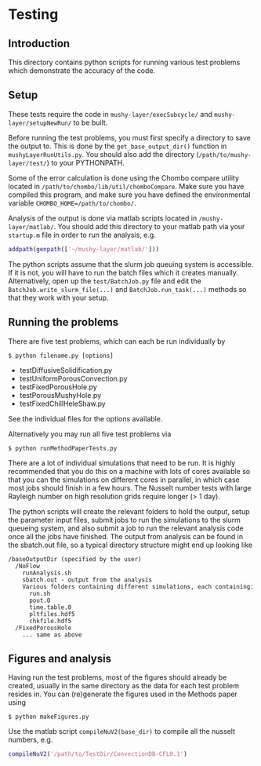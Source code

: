 # Testing

## Introduction
This directory contains python scripts for running various test problems which demonstrate the accuracy of the code. 

## Setup
These tests require the code in `mushy-layer/execSubcycle/` and `mushy-layer/setupNewRun/` to be built.

Before running the test problems, you must first specify a directory to save the output to. This is done by the `get_base_output_dir()` function in `mushyLayerRunUtils.py`. 
You should also add the directory (`/path/to/mushy-layer/test/`) to your PYTHONPATH.

Some of the error calculation is done using the Chombo compare utility located in `/path/to/chombo/lib/util/chomboCompare`. Make sure you have compiled this program, and make sure you have defined the environmental variable `CHOMBO_HOME=/path/to/chombo/`.

Analysis of the output is done via matlab scripts located in `/mushy-layer/matlab/`. You should add this directory to your matlab path via your `startup.m` file in order to run the analysis, e.g.
```matlab
addpath(genpath(['~/mushy-layer/matlab/']))
```

The python scripts assume that the slurm job queuing system is accessible. If it is not, you will have to run the batch files which it creates manually. Alternatively, open up the `test/BatchJob.py` file and edit the `BatchJob.write_slurm_file(...)` and `BatchJob.run_task(...)` methods so that they work with your setup.

## Running the problems
There are five test problems, which can each be run individually by 
```console
$ python filename.py [options]
```

*   testDiffusiveSolidification.py
*   testUniformPorousConvection.py
*   testFixedPorousHole.py
*   testPorousMushyHole.py
*   testFixedChillHeleShaw.py

See the individual files for the options available.

Alternatively you may run all five test problems via 

```console
$ python runMethodPaperTests.py
```

There are a lot of individual simulations that need to be run. It is highly recommended that you do this on a machine with lots of cores available so that you can the simulations on different cores in parallel, in which case most jobs should finish in a few hours. The Nusselt number tests with large Rayleigh number on high resolution grids require longer (> 1 day).

The python scripts will create the relevant folders to hold the output, setup the parameter input files, submit jobs to run the simulations to the slurm queueing system, and also submit a job to run the relevant analysis code once all the jobs have finished. The output from analysis can be found in the sbatch.out file, so a typical directory structure might end up looking like

```text
/baseOutputDir (specified by the user)
  /NoFlow
    runAnalysis.sh
    sbatch.out - output from the analysis
    Various folders containing different simulations, each containing:
      run.sh
      pout.0
      time.table.0
      pltfiles.hdf5
      chkfile.hdf5
  /FixedPorousHole
    ... same as above
```
 
## Figures and analysis
Having run the test problems, most of the figures should already be created, usually in the same directory as the data for each test problem resides in. You can (re)generate the figures used in the Methods paper using
```console
$ python makeFigures.py
```
Use the matlab script `compileNuV2(base_dir)` to compile all the nusselt numbers, e.g.
```matlab
compileNuV2('/path/to/TestDir/ConvectionDB-CFL0.1')
```
